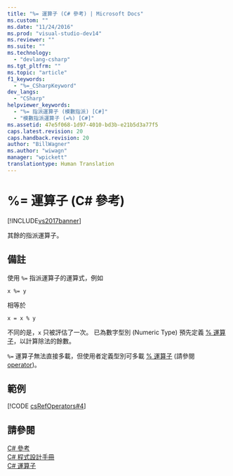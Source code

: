 ```yaml
---
title: "%= 運算子 (C# 參考) | Microsoft Docs"
ms.custom: ""
ms.date: "11/24/2016"
ms.prod: "visual-studio-dev14"
ms.reviewer: ""
ms.suite: ""
ms.technology: 
  - "devlang-csharp"
ms.tgt_pltfrm: ""
ms.topic: "article"
f1_keywords: 
  - "%=_CSharpKeyword"
dev_langs: 
  - "CSharp"
helpviewer_keywords: 
  - "%= 指派運算子 (模數指派) [C#]"
  - "模數指派運算子 (=%) [C#]"
ms.assetid: 47e5f068-1d97-4010-bd3b-e21b5d3a77f5
caps.latest.revision: 20
caps.handback.revision: 20
author: "BillWagner"
ms.author: "wiwagn"
manager: "wpickett"
translationtype: Human Translation
---
```

# %= 運算子 (C# 參考)
[!INCLUDE[vs2017banner](../../../csharp/includes/vs2017banner.md)]

其餘的指派運算子。  
  
## 備註  
 使用 `%=` 指派運算子的運算式，例如  
  
```  
x %= y  
```  
  
 相等於  
  
```  
x = x % y  
```  
  
 不同的是，`x` 只被評估了一次。  已為數字型別 \(Numeric Type\) 預先定義 [% 運算子](../../../csharp/language-reference/operators/modulus-operator.md)，以計算除法的餘數。  
  
 `%=` 運算子無法直接多載，但使用者定義型別可多載 [% 運算子](../../../csharp/language-reference/operators/modulus-operator.md) \(請參閱 [operator](../../../csharp/language-reference/keywords/operator.md)\)。  
  
## 範例  
 [!CODE [csRefOperators#4](../CodeSnippet/VS_Snippets_VBCSharp/csrefOperators#4)]  
  
## 請參閱  
 [C\# 參考](../../../csharp/language-reference/index.md)   
 [C\# 程式設計手冊](../../../csharp/programming-guide/index.md)   
 [C\# 運算子](../../../csharp/language-reference/operators/index.md)